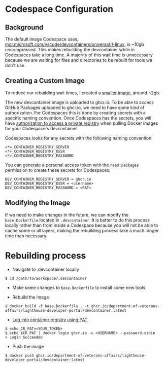 # Codespace Configuration

## Background

The default image Codespace uses, [mcr.microsoft.com/vscode/devcontainers/universal:1-linux](https://github.com/microsoft/vscode-dev-containers/blob/main/containers/codespaces-linux/.devcontainer/base.Dockerfile), is ~10gb uncompressed. This makes rebuilding the devcontainer while in Codespaces take a long time. A majority of this wait time is unnecessary because we are waiting for files and directories to be rebuilt for tools we don't use.

## Creating a Custom Image

To reduce our rebuilding wait times, I created a [smaller image](https://github.com/department-of-veterans-affairs/lighthouse-developer-portal/pkgs/container/lighthouse-developer-portal%2Fdevcontainer), around ~2gb.

The new devcontainer image is uploaded to ghcr.io. To be able to access GitHub Packages uploaded to ghcr.io, we need to have some kind of authorization. For Codespaces this is done by creating secrets with a specific naming convention. Once Codespaces has the secrets, you will have [authorization to access a private registry](https://docs.github.com/en/codespaces/codespaces-reference/allowing-your-codespace-to-access-a-private-image-registry#about-private-image-registries-and-codespaces) when pulling Docker images for your Codespace's devcontainer.

Codespaces looks for any secrets with the following naming convention:

```
<*>_CONTAINER_REGISTRY_SERVER
<*>_CONTAINER_REGISTRY_USER
<*>_CONTAINER_REGISTRY_PASSWORD
```

You can generate a personal access token with the `read:packages` permission to create these secrets for Codespaces:

```
DEV_CONTAINER_REGISTRY_SERVER = ghcr.io
DEV_CONTAINER_REGISTRY_USER = <username>
DEV_CONTAINER_REGISTRY_PASSWORD = <PAT>
```

## Modifying the Image

If we need to make changes in the future, we can modify the `base.Dockerfile` located in `.devcontainer`. It is better to do this process locally rather than from inside a Codespace because you will not be able to cache some or all layers, making the rebuilding process take a much longer time than necessary.

# Rebuilding process

- Navigate to .devcontainer locally

```
$ cd /path/to/workspace/.devcontainer
```

- Make some changes to `base.Dockerfile` to install some new tools

- Rebuild the image

```
$ docker build -f base.Dockerfile . -t ghcr.io/department-of-veterans-affairs/lighthouse-developer-portal/devcontainer:latest
```

- [Log into container registry using PAT](https://docs.github.com/en/packages/working-with-a-github-packages-registry/working-with-the-container-registry#authenticating-to-the-container-registry)

```
$ echo CR_PAT=<YOUR_TOKEN>
$ echo $CR_PAT | docker login ghcr.io -u <USERNAME> --password-stdin
> Login Succeeded
```

- Push the image

```
$ docker push ghcr.io/department-of-veterans-affairs/lighthouse-developer-portal/devcontainer:latest
```

